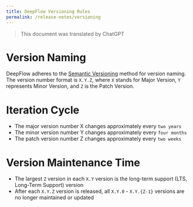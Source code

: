 ```yaml
---
title: DeepFlow Versioning Rules
permalink: /release-notes/versioning
---
```


> This document was translated by ChatGPT

# Version Naming

DeepFlow adheres to the [Semantic Versioning](https://semver.org/) method for version naming. The version number format is `X.Y.Z`, where `X` stands for Major Version, `Y` represents Minor Version, and `Z` is the Patch Version.

# Iteration Cycle

- The major version number X changes approximately every `two years`
- The minor version number Y changes approximately every `four months`
- The patch version number Z changes approximately every `two weeks`

# Version Maintenance Time

- The largest `Z` version in each `X.Y` version is the long-term support (LTS, Long-Term Support) version
- After each `X.Y.Z` version is released, all `X.Y.0` - `X.Y.{Z-1}` versions are no longer maintained or updated

